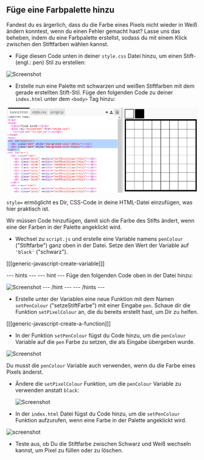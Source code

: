 ## Füge eine Farbpalette hinzu

Fandest du es ärgerlich, dass du die Farbe eines Pixels nicht wieder in Weiß ändern konntest, wenn du einen Fehler gemacht hast? Lasse uns das beheben, indem du eine Farbpalette erstellst, sodass du mit einem Klick zwischen den Stiftfarben wählen kannst.

+ Füge diesen Code unten in deiner `style.css` Datei hinzu, um einen Stift- (engl.: pen) Stil zu erstellen:

![Screenshot](images/pixel-art-pen.png)

+ Erstelle nun eine Palette mit schwarzen und weißen Stiftfarben mit dem gerade erstellten Stift-Stil. Füge den folgenden Code zu deiner `index.html` unter dem `<body>` Tag hinzu:

![screenshot](images/pixel-art-palette.png)

`style=` ermöglicht es Dir, CSS-Code in deine HTML-Datei einzufügen, was hier praktisch ist.

Wir müssen Code hinzufügen, damit sich die Farbe des Stifts ändert, wenn eine der Farben in der Palette angeklickt wird.

+ Wechsel zu `script.js` und erstelle eine Variable namens `penColour` ("Stiftfarbe") ganz oben in der Datei. Setze den Wert der Variable auf `'black'` ("schwarz").

[[[generic-javascript-create-variable]]]

\--- hints \--- \--- hint \--- Füge den folgenden Code oben in der Datei hinzu:

![Screenshot](images/pixel-art-pencolour.png) \--- /hint \--- \--- /hints \---

+ Erstelle unter der Variablen eine neue Funktion mit dem Namen `setPenColour` ("setzeStiftFarbe") mit einer Eingabe `pen`. Schaue dir die Funktion `setPixelColour` an, die du bereits erstellt hast, um Dir zu helfen.

[[[generic-javascript-create-a-function]]]

+ In der Funktion `setPenColour` fügst du Code hinzu, um die `penColour` Variable auf die `pen` Farbe zu setzen, die als Eingabe übergeben wurde.

![Screenshot](images/pixel-art-set-pen.png)

Du musst die `penColour` Variable auch verwenden, wenn du die Farbe eines Pixels änderst.

+ Ändere die `setPixelColour` Funktion, um die `penColour` Variable zu verwenden anstatt `black`:
    
    ![Screenshot](images/pixel-art-use-pen.png)

+ In der `index.html` Datei fügst du Code hinzu, um die `setPenColour` Funktion aufzurufen, wenn eine Farbe in der Palette angeklickt wird.

![screenshot](images/pixel-art-palette-onclick.png)

+ Teste aus, ob Du die Stiftfarbe zwischen Schwarz und Weiß wechseln kannst, um Pixel zu füllen oder zu löschen.